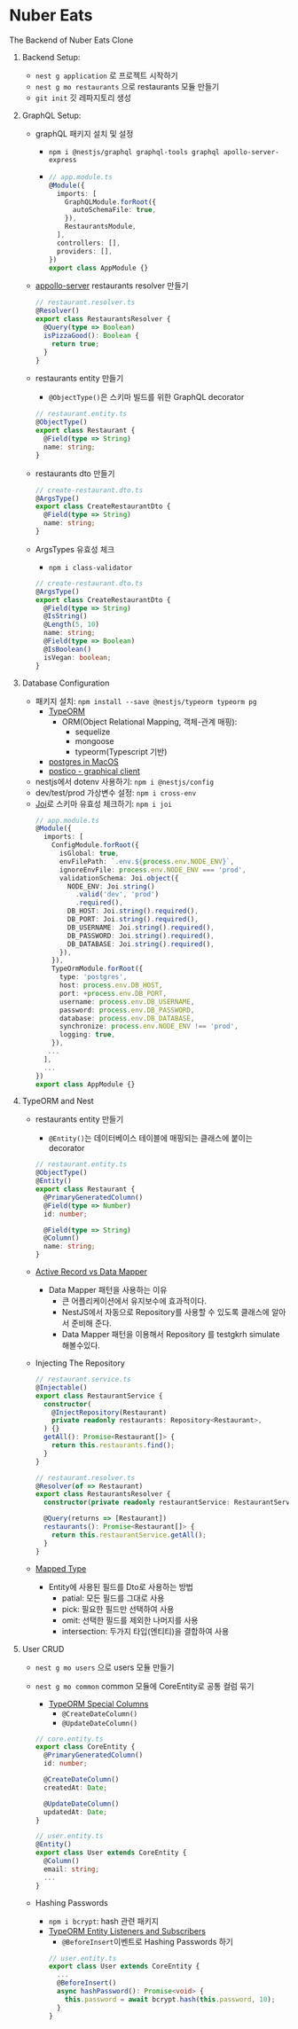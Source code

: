 # Nuber Eats

The Backend of Nuber Eats Clone

1. Backend Setup:
   - `nest g application` 로 프로젝트 시작하기
   - `nest g mo restaurants` 으로 restaurants 모듈 만들기
   - `git init` 깃 레파지토리 생성
2. GraphQL Setup:

   - graphQL 패키지 설치 및 설정
     - `npm i @nestjs/graphql graphql-tools graphql apollo-server-express`
     - ```typescript
       // app.module.ts
       @Module({
         imports: [
           GraphQLModule.forRoot({
             autoSchemaFile: true,
           }),
           RestaurantsModule,
         ],
         controllers: [],
         providers: [],
       })
       export class AppModule {}
       ```
   - [appollo-server](https://www.apollographql.com/docs/apollo-server/api/apollo-server/) restaurants resolver 만들기
     ```typescript
     // restaurant.resolver.ts
     @Resolver()
     export class RestaurantsResolver {
       @Query(type => Boolean)
       isPizzaGood(): Boolean {
         return true;
       }
     }
     ```
   - restaurants entity 만들기

     - `@ObjectType()`은 스키마 빌드를 위한 GraphQL decorator

     ```typescript
     // restaurant.entity.ts
     @ObjectType()
     export class Restaurant {
       @Field(type => String)
       name: string;
     }
     ```

   - restaurants dto 만들기
     ```typescript
     // create-restaurant.dto.ts
     @ArgsType()
     export class CreateRestaurantDto {
       @Field(type => String)
       name: string;
     }
     ```
   - ArgsTypes 유효성 체크
     - `npm i class-validator`
     ```typescript
     // create-restaurant.dto.ts
     @ArgsType()
     export class CreateRestaurantDto {
       @Field(type => String)
       @IsString()
       @Length(5, 10)
       name: string;
       @Field(type => Boolean)
       @IsBoolean()
       isVegan: boolean;
     }
     ```

3. Database Configuration
   - 패키지 설치: `npm install --save @nestjs/typeorm typeorm pg`
     - [TypeORM](https://typeorm.io/#/supported-platforms)
       - ORM(Object Relational Mapping, 객체-관계 매핑):
         - sequelize
         - mongoose
         - typeorm(Typescript 기반)
     - [postgres in MacOS](https://postgresapp.com/)
     - [postico - graphical client](https://eggerapps.at/postico/)
   - nestjs에서 dotenv 사용하기: `npm i @nestjs/config`
   - dev/test/prod 가상변수 설정: `npm i cross-env`
   - [Joi](https://joi.dev/api/?v=17.3.0)로 스키마 유효성 체크하기: `npm i joi`
     ```typescript
     // app.module.ts
     @Module({
       imports: [
         ConfigModule.forRoot({
           isGlobal: true,
           envFilePath: `.env.${process.env.NODE_ENV}`,
           ignoreEnvFile: process.env.NODE_ENV === 'prod',
           validationSchema: Joi.object({
             NODE_ENV: Joi.string()
               .valid('dev', 'prod')
               .required(),
             DB_HOST: Joi.string().required(),
             DB_PORT: Joi.string().required(),
             DB_USERNAME: Joi.string().required(),
             DB_PASSWORD: Joi.string().required(),
             DB_DATABASE: Joi.string().required(),
           }),
         }),
         TypeOrmModule.forRoot({
           type: 'postgres',
           host: process.env.DB_HOST,
           port: +process.env.DB_PORT,
           username: process.env.DB_USERNAME,
           password: process.env.DB_PASSWORD,
           database: process.env.DB_DATABASE,
           synchronize: process.env.NODE_ENV !== 'prod',
           logging: true,
         }),
        ...
       ],
       ...
     })
     export class AppModule {}
     ```
4. TypeORM and Nest

   - restaurants entity 만들기

     - `@Entity()`는 데이터베이스 테이블에 매핑되는 클래스에 붙이는 decorator

     ```typescript
     // restaurant.entity.ts
     @ObjectType()
     @Entity()
     export class Restaurant {
       @PrimaryGeneratedColumn()
       @Field(type => Number)
       id: number;

       @Field(type => String)
       @Column()
       name: string;
     }
     ```

   - [Active Record vs Data Mapper](https://typeorm.io/#/active-record-data-mapper)
     - Data Mapper 패턴을 사용하는 이유
       - 큰 어플리케이션에서 유지보수에 효과적이다.
       - NestJS에서 자동으로 Repository를 사용할 수 있도록 클래스에 알아서 준비해 준다.
       - Data Mapper 패턴을 이용해서 Repository 를 testgkrh simulate 해볼수있다.
   - Injecting The Repository

     ```typescript
     // restaurant.service.ts
     @Injectable()
     export class RestaurantService {
       constructor(
         @InjectRepository(Restaurant)
         private readonly restaurants: Repository<Restaurant>,
       ) {}
       getAll(): Promise<Restaurant[]> {
         return this.restaurants.find();
       }
     }
     ```

     ```typescript
     // restaurant.resolver.ts
     @Resolver(of => Restaurant)
     export class RestaurantsResolver {
       constructor(private readonly restaurantService: RestaurantService) {}

       @Query(returns => [Restaurant])
       restaurants(): Promise<Restaurant[]> {
         return this.restaurantService.getAll();
       }
     }
     ```

   - [Mapped Type](https://docs.nestjs.com/graphql/mapped-types#mapped-types)
     - Entity에 사용된 필드를 Dto로 사용하는 방법
       - patial: 모든 필드를 그대로 사용
       - pick: 필요한 필드만 선택하여 사용
       - omit: 선택한 필드를 제외한 나머지를 사용
       - intersection: 두가지 타입(엔티티)을 결합하여 사용

5. User CRUD

   - `nest g mo users` 으로 users 모듈 만들기
   - `nest g mo common` common 모듈에 CoreEntity로 공통 컬럼 묶기

     - [TypeORM Special Columns](https://typeorm.io/#/entities/special-columns)
       - `@CreateDateColumn()`
       - `@UpdateDateColumn()`

     ```typescript
     // core.entity.ts
     export class CoreEntity {
       @PrimaryGeneratedColumn()
       id: number;

       @CreateDateColumn()
       createdAt: Date;

       @UpdateDateColumn()
       updatedAt: Date;
     }
     ```

     ```typescript
     // user.entity.ts
     @Entity()
     export class User extends CoreEntity {
       @Column()
       email: string;
       ...
     }
     ```

   - Hashing Passwords
     - `npm i bcrypt`: hash 관련 패키지
     - [TypeORM Entity Listeners and Subscribers](https://typeorm.io/#/listeners-and-subscribers)
       - `@BeforeInsert`이벤트로 Hashing Passwords 하기
       ```typescript
       // user.entity.ts
       export class User extends CoreEntity {
         ...
         @BeforeInsert()
         async hashPassword(): Promise<void> {
           this.password = await bcrypt.hash(this.password, 10);
         }
       }
       ```
